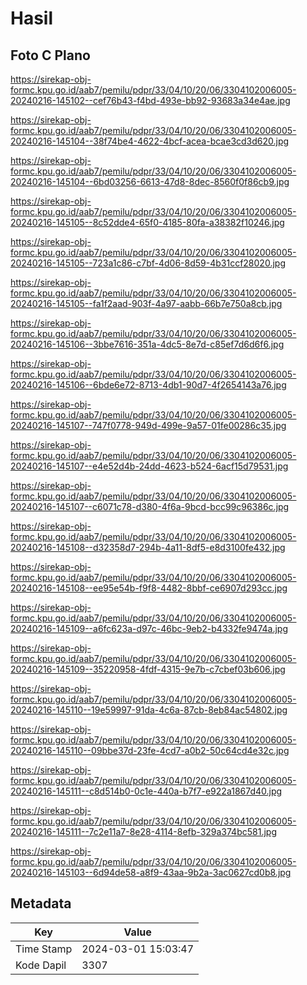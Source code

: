 # Hasil

## Foto C Plano

https://sirekap-obj-formc.kpu.go.id/aab7/pemilu/pdpr/33/04/10/20/06/3304102006005-20240216-145102--cef76b43-f4bd-493e-bb92-93683a34e4ae.jpg

https://sirekap-obj-formc.kpu.go.id/aab7/pemilu/pdpr/33/04/10/20/06/3304102006005-20240216-145104--38f74be4-4622-4bcf-acea-bcae3cd3d620.jpg

https://sirekap-obj-formc.kpu.go.id/aab7/pemilu/pdpr/33/04/10/20/06/3304102006005-20240216-145104--6bd03256-6613-47d8-8dec-8560f0f86cb9.jpg

https://sirekap-obj-formc.kpu.go.id/aab7/pemilu/pdpr/33/04/10/20/06/3304102006005-20240216-145105--8c52dde4-65f0-4185-80fa-a38382f10246.jpg

https://sirekap-obj-formc.kpu.go.id/aab7/pemilu/pdpr/33/04/10/20/06/3304102006005-20240216-145105--723a1c86-c7bf-4d06-8d59-4b31ccf28020.jpg

https://sirekap-obj-formc.kpu.go.id/aab7/pemilu/pdpr/33/04/10/20/06/3304102006005-20240216-145105--fa1f2aad-903f-4a97-aabb-66b7e750a8cb.jpg

https://sirekap-obj-formc.kpu.go.id/aab7/pemilu/pdpr/33/04/10/20/06/3304102006005-20240216-145106--3bbe7616-351a-4dc5-8e7d-c85ef7d6d6f6.jpg

https://sirekap-obj-formc.kpu.go.id/aab7/pemilu/pdpr/33/04/10/20/06/3304102006005-20240216-145106--6bde6e72-8713-4db1-90d7-4f2654143a76.jpg

https://sirekap-obj-formc.kpu.go.id/aab7/pemilu/pdpr/33/04/10/20/06/3304102006005-20240216-145107--747f0778-949d-499e-9a57-01fe00286c35.jpg

https://sirekap-obj-formc.kpu.go.id/aab7/pemilu/pdpr/33/04/10/20/06/3304102006005-20240216-145107--e4e52d4b-24dd-4623-b524-6acf15d79531.jpg

https://sirekap-obj-formc.kpu.go.id/aab7/pemilu/pdpr/33/04/10/20/06/3304102006005-20240216-145107--c6071c78-d380-4f6a-9bcd-bcc99c96386c.jpg

https://sirekap-obj-formc.kpu.go.id/aab7/pemilu/pdpr/33/04/10/20/06/3304102006005-20240216-145108--d32358d7-294b-4a11-8df5-e8d3100fe432.jpg

https://sirekap-obj-formc.kpu.go.id/aab7/pemilu/pdpr/33/04/10/20/06/3304102006005-20240216-145108--ee95e54b-f9f8-4482-8bbf-ce6907d293cc.jpg

https://sirekap-obj-formc.kpu.go.id/aab7/pemilu/pdpr/33/04/10/20/06/3304102006005-20240216-145109--a6fc623a-d97c-46bc-9eb2-b4332fe9474a.jpg

https://sirekap-obj-formc.kpu.go.id/aab7/pemilu/pdpr/33/04/10/20/06/3304102006005-20240216-145109--35220958-4fdf-4315-9e7b-c7cbef03b606.jpg

https://sirekap-obj-formc.kpu.go.id/aab7/pemilu/pdpr/33/04/10/20/06/3304102006005-20240216-145110--19e59997-91da-4c6a-87cb-8eb84ac54802.jpg

https://sirekap-obj-formc.kpu.go.id/aab7/pemilu/pdpr/33/04/10/20/06/3304102006005-20240216-145110--09bbe37d-23fe-4cd7-a0b2-50c64cd4e32c.jpg

https://sirekap-obj-formc.kpu.go.id/aab7/pemilu/pdpr/33/04/10/20/06/3304102006005-20240216-145111--c8d514b0-0c1e-440a-b7f7-e922a1867d40.jpg

https://sirekap-obj-formc.kpu.go.id/aab7/pemilu/pdpr/33/04/10/20/06/3304102006005-20240216-145111--7c2e11a7-8e28-4114-8efb-329a374bc581.jpg

https://sirekap-obj-formc.kpu.go.id/aab7/pemilu/pdpr/33/04/10/20/06/3304102006005-20240216-145103--6d94de58-a8f9-43aa-9b2a-3ac0627cd0b8.jpg


## Metadata

| Key        | Value               |
| ---------- | ------------------- |
| Time Stamp | 2024-03-01 15:03:47 |
| Kode Dapil | 3307                |



